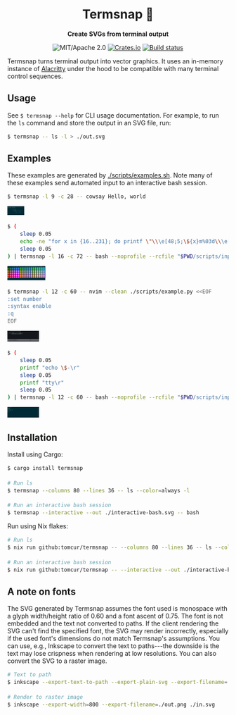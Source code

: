 <div align="center">

# Termsnap 📸

**Create SVGs from terminal output**

![MIT/Apache 2.0](https://img.shields.io/badge/license-MIT%2FApache-blue.svg)
[![Crates.io](https://img.shields.io/crates/v/termsnap.svg)](https://crates.io/crates/termsnap)
[![Build status](https://github.com/tomcur/termsnap/workflows/CI/badge.svg)](https://github.com/tomcur/termsnap/actions)

</div>

Termsnap turns terminal output into vector graphics. It uses an in-memory
instance of [Alacritty](https://github.com/alacritty/alacritty) under the hood
to be compatible with many terminal control sequences.

## Usage

See `$ termsnap --help` for CLI usage documentation. For example, to run the
`ls` command and store the output in an SVG file, run:

```bash
$ termsnap -- ls -l > ./out.svg
```

## Examples

These examples are generated by [./scripts/examples.sh](scripts/examples.sh).
Note many of these examples send automated input to an interactive bash
session.

```bash
$ termsnap -l 9 -c 28 -- cowsay Hello, world
```

![Termsnap output of the cowsay command saying "hello world"](./media/cow.svg)

```bash
$ (
    sleep 0.05
    echo -ne "for x in {16..231}; do printf \"\\\e[48;5;\${x}m%03d\\\e[0m \" \$x; done\r"
    sleep 0.05
) | termsnap -l 16 -c 72 -- bash --noprofile --rcfile "$PWD/scripts/inputrc"
```

![Termsnap output of a dump of indexed terminal colors](./media/colors.svg)

```bash
$ termsnap -l 12 -c 60 -- nvim --clean ./scripts/example.py <<EOF
:set number
:syntax enable
:q
EOF
```

![Termsnap output of example Python code viewed in Neovim](./media/nvim.svg)

```bash
$ (
    sleep 0.05
    printf "echo \$-\r"
    sleep 0.05
    printf "tty\r"
    sleep 0.05
) | termsnap -l 12 -c 60 -- bash --noprofile --rcfile "$PWD/scripts/inputrc"
```

![Termsnap output of some tty commands](./media/tty.svg)

## Installation

Install using Cargo:

```bash
$ cargo install termsnap

# Run ls
$ termsnap --columns 80 --lines 36 -- ls --color=always -l

# Run an interactive bash session
$ termsnap --interactive --out ./interactive-bash.svg -- bash
```

Run using Nix flakes:

```bash
# Run ls
$ nix run github:tomcur/termsnap -- --columns 80 --lines 36 -- ls --color=always -l

# Run an interactive bash session
$ nix run github:tomcur/termsnap -- --interactive --out ./interactive-bash.svg -- bash
```

## A note on fonts

The SVG generated by Termsnap assumes the font used is monospace with a glyph
width/height ratio of 0.60 and a font ascent of 0.75. The font is not
embedded and the text not converted to paths. If the client rendering the SVG
can't find the specified font, the SVG may render incorrectly, especially if
the used font's dimensions do not match Termsnap's assumptions. You can use,
e.g., Inkscape to convert the text to paths---the downside is the text may lose
crispness when rendering at low resolutions. You can also convert the SVG to a
raster image.

```bash
# Text to path
$ inkscape --export-text-to-path --export-plain-svg --export-filename=./out.svg ./in.svg

# Render to raster image
$ inkscape --export-width=800 --export-filename=./out.png ./in.svg
```
